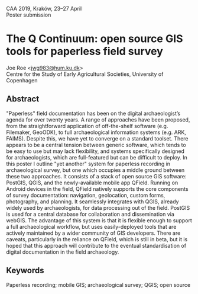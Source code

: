 CAA 2019, Kraków, 23–27 April  
Poster submission

# The Q Continuum: open source GIS tools for paperless field survey
Joe Roe <<jwg983@hum.ku.dk>>  
Centre for the Study of Early Agricultural Societies, University of Copenhagen

## Abstract

"Paperless" field documentation has been on the digital archaeologist’s agenda for over twenty years. A range of approaches have been proposed, from the straightforward application of off-the-shelf software (e.g. Filemaker, GeoODK), to full archaeological information systems (e.g. ARK, FAIMS). Despite this, we have yet to converge on a standard toolset. There appears to be a central tension between generic software, which tends to be easy to use but may lack flexibility, and systems specifically designed for archaeologists, which are full-featured but can be difficult to deploy. In this poster I outline "yet another" system for paperless recording in archaeological survey, but one which occupies a middle ground between these two approaches. It consists of a stack of open source GIS software: PostGIS, QGIS, and the newly-available mobile app QField. Running on Android devices in the field, QField natively supports the core components of survey documentation: navigation, geolocation, custom forms, photography, and planning. It seamlessly integrates with QGIS, already widely used by archaeologists, for data processing out of the field. PostGIS is used for a central database for collaboration and dissemination via webGIS. The advantage of this system is that it is flexible enough to support a full archaeological workflow, but uses easily-deployed tools that are actively maintained by a wider community of GIS developers. There are caveats, particularly in the reliance on QField, which is still in beta, but it is hoped that this approach will contribute to the eventual standardisation of digital documentation in the field archaeology.

## Keywords

Paperless recording; mobile GIS; archaeological survey; QGIS; open source
